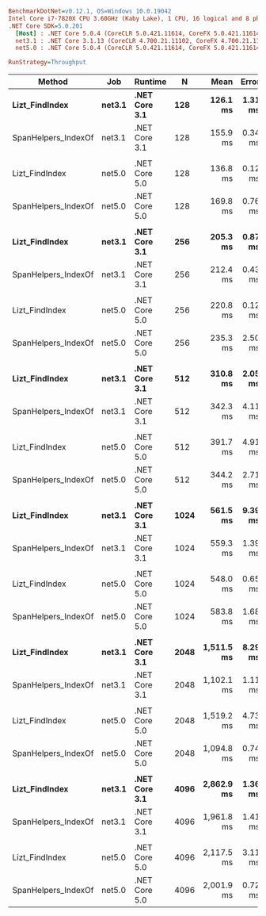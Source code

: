 ``` ini

BenchmarkDotNet=v0.12.1, OS=Windows 10.0.19042
Intel Core i7-7820X CPU 3.60GHz (Kaby Lake), 1 CPU, 16 logical and 8 physical cores
.NET Core SDK=5.0.201
  [Host] : .NET Core 5.0.4 (CoreCLR 5.0.421.11614, CoreFX 5.0.421.11614), X64 RyuJIT
  net3.1 : .NET Core 3.1.13 (CoreCLR 4.700.21.11102, CoreFX 4.700.21.11602), X64 RyuJIT
  net5.0 : .NET Core 5.0.4 (CoreCLR 5.0.421.11614, CoreFX 5.0.421.11614), X64 RyuJIT

RunStrategy=Throughput  

```
|              Method |    Job |       Runtime |    N |       Mean |   Error |  StdDev |  StdErr |        Min |         Q1 |     Median |         Q3 |        Max |   Op/s | Ratio | RatioSD |
|-------------------- |------- |-------------- |----- |-----------:|--------:|--------:|--------:|-----------:|-----------:|-----------:|-----------:|-----------:|-------:|------:|--------:|
|      **Lizt_FindIndex** | **net3.1** | **.NET Core 3.1** |  **128** |   **126.1 ms** | **1.31 ms** | **1.16 ms** | **0.31 ms** |   **124.3 ms** |   **125.5 ms** |   **125.6 ms** |   **126.8 ms** |   **128.2 ms** | **7.9279** |  **0.81** |    **0.01** |
| SpanHelpers_IndexOf | net3.1 | .NET Core 3.1 |  128 |   155.9 ms | 0.34 ms | 0.31 ms | 0.08 ms |   155.4 ms |   155.7 ms |   156.0 ms |   156.1 ms |   156.5 ms | 6.4138 |  1.00 |    0.00 |
|                     |        |               |      |            |         |         |         |            |            |            |            |            |        |       |         |
|      Lizt_FindIndex | net5.0 | .NET Core 5.0 |  128 |   136.8 ms | 0.12 ms | 0.10 ms | 0.03 ms |   136.6 ms |   136.8 ms |   136.8 ms |   136.9 ms |   136.9 ms | 7.3084 |  0.81 |    0.00 |
| SpanHelpers_IndexOf | net5.0 | .NET Core 5.0 |  128 |   169.8 ms | 0.76 ms | 0.71 ms | 0.18 ms |   169.0 ms |   169.2 ms |   169.5 ms |   170.4 ms |   171.3 ms | 5.8899 |  1.00 |    0.00 |
|                     |        |               |      |            |         |         |         |            |            |            |            |            |        |       |         |
|      **Lizt_FindIndex** | **net3.1** | **.NET Core 3.1** |  **256** |   **205.3 ms** | **0.87 ms** | **0.82 ms** | **0.21 ms** |   **203.8 ms** |   **204.8 ms** |   **205.0 ms** |   **206.0 ms** |   **206.7 ms** | **4.8719** |  **0.97** |    **0.00** |
| SpanHelpers_IndexOf | net3.1 | .NET Core 3.1 |  256 |   212.4 ms | 0.43 ms | 0.38 ms | 0.10 ms |   211.9 ms |   212.1 ms |   212.3 ms |   212.5 ms |   213.3 ms | 4.7081 |  1.00 |    0.00 |
|                     |        |               |      |            |         |         |         |            |            |            |            |            |        |       |         |
|      Lizt_FindIndex | net5.0 | .NET Core 5.0 |  256 |   220.8 ms | 0.12 ms | 0.12 ms | 0.03 ms |   220.6 ms |   220.8 ms |   220.9 ms |   220.9 ms |   221.0 ms | 4.5280 |  0.94 |    0.01 |
| SpanHelpers_IndexOf | net5.0 | .NET Core 5.0 |  256 |   235.3 ms | 2.50 ms | 2.21 ms | 0.59 ms |   231.5 ms |   234.3 ms |   234.9 ms |   236.8 ms |   239.9 ms | 4.2506 |  1.00 |    0.00 |
|                     |        |               |      |            |         |         |         |            |            |            |            |            |        |       |         |
|      **Lizt_FindIndex** | **net3.1** | **.NET Core 3.1** |  **512** |   **310.8 ms** | **2.05 ms** | **1.82 ms** | **0.49 ms** |   **308.7 ms** |   **309.2 ms** |   **310.2 ms** |   **311.5 ms** |   **314.4 ms** | **3.2179** |  **0.91** |    **0.01** |
| SpanHelpers_IndexOf | net3.1 | .NET Core 3.1 |  512 |   342.3 ms | 4.11 ms | 3.21 ms | 0.93 ms |   338.1 ms |   340.6 ms |   341.2 ms |   344.9 ms |   349.4 ms | 2.9210 |  1.00 |    0.00 |
|                     |        |               |      |            |         |         |         |            |            |            |            |            |        |       |         |
|      Lizt_FindIndex | net5.0 | .NET Core 5.0 |  512 |   391.7 ms | 4.91 ms | 4.36 ms | 1.16 ms |   388.9 ms |   389.1 ms |   389.5 ms |   392.0 ms |   401.8 ms | 2.5528 |  1.14 |    0.02 |
| SpanHelpers_IndexOf | net5.0 | .NET Core 5.0 |  512 |   344.2 ms | 2.71 ms | 2.40 ms | 0.64 ms |   340.3 ms |   342.9 ms |   344.3 ms |   345.1 ms |   348.9 ms | 2.9050 |  1.00 |    0.00 |
|                     |        |               |      |            |         |         |         |            |            |            |            |            |        |       |         |
|      **Lizt_FindIndex** | **net3.1** | **.NET Core 3.1** | **1024** |   **561.5 ms** | **9.39 ms** | **8.33 ms** | **2.23 ms** |   **556.1 ms** |   **556.9 ms** |   **557.4 ms** |   **560.8 ms** |   **580.6 ms** | **1.7809** |  **1.00** |    **0.01** |
| SpanHelpers_IndexOf | net3.1 | .NET Core 3.1 | 1024 |   559.3 ms | 1.39 ms | 1.30 ms | 0.34 ms |   556.9 ms |   558.2 ms |   559.3 ms |   560.3 ms |   561.1 ms | 1.7881 |  1.00 |    0.00 |
|                     |        |               |      |            |         |         |         |            |            |            |            |            |        |       |         |
|      Lizt_FindIndex | net5.0 | .NET Core 5.0 | 1024 |   548.0 ms | 0.65 ms | 0.54 ms | 0.15 ms |   547.2 ms |   547.5 ms |   547.8 ms |   548.3 ms |   549.0 ms | 1.8248 |  0.94 |    0.00 |
| SpanHelpers_IndexOf | net5.0 | .NET Core 5.0 | 1024 |   583.8 ms | 1.68 ms | 1.57 ms | 0.41 ms |   581.7 ms |   582.2 ms |   583.7 ms |   585.2 ms |   586.3 ms | 1.7130 |  1.00 |    0.00 |
|                     |        |               |      |            |         |         |         |            |            |            |            |            |        |       |         |
|      **Lizt_FindIndex** | **net3.1** | **.NET Core 3.1** | **2048** | **1,511.5 ms** | **8.29 ms** | **7.75 ms** | **2.00 ms** | **1,501.4 ms** | **1,506.2 ms** | **1,508.2 ms** | **1,518.2 ms** | **1,526.1 ms** | **0.6616** |  **1.37** |    **0.01** |
| SpanHelpers_IndexOf | net3.1 | .NET Core 3.1 | 2048 | 1,102.1 ms | 1.11 ms | 0.99 ms | 0.26 ms | 1,100.9 ms | 1,101.5 ms | 1,101.8 ms | 1,102.1 ms | 1,104.4 ms | 0.9074 |  1.00 |    0.00 |
|                     |        |               |      |            |         |         |         |            |            |            |            |            |        |       |         |
|      Lizt_FindIndex | net5.0 | .NET Core 5.0 | 2048 | 1,519.2 ms | 4.73 ms | 4.42 ms | 1.14 ms | 1,512.6 ms | 1,515.5 ms | 1,518.6 ms | 1,524.0 ms | 1,524.8 ms | 0.6582 |  1.39 |    0.00 |
| SpanHelpers_IndexOf | net5.0 | .NET Core 5.0 | 2048 | 1,094.8 ms | 0.74 ms | 0.69 ms | 0.18 ms | 1,093.7 ms | 1,094.4 ms | 1,094.8 ms | 1,095.3 ms | 1,095.9 ms | 0.9134 |  1.00 |    0.00 |
|                     |        |               |      |            |         |         |         |            |            |            |            |            |        |       |         |
|      **Lizt_FindIndex** | **net3.1** | **.NET Core 3.1** | **4096** | **2,862.9 ms** | **1.36 ms** | **1.27 ms** | **0.33 ms** | **2,860.8 ms** | **2,862.0 ms** | **2,862.7 ms** | **2,863.6 ms** | **2,865.2 ms** | **0.3493** |  **1.46** |    **0.00** |
| SpanHelpers_IndexOf | net3.1 | .NET Core 3.1 | 4096 | 1,961.8 ms | 1.41 ms | 1.32 ms | 0.34 ms | 1,959.9 ms | 1,961.0 ms | 1,961.5 ms | 1,962.9 ms | 1,964.1 ms | 0.5097 |  1.00 |    0.00 |
|                     |        |               |      |            |         |         |         |            |            |            |            |            |        |       |         |
|      Lizt_FindIndex | net5.0 | .NET Core 5.0 | 4096 | 2,117.5 ms | 3.11 ms | 2.91 ms | 0.75 ms | 2,111.7 ms | 2,115.4 ms | 2,117.3 ms | 2,119.3 ms | 2,122.7 ms | 0.4722 |  1.06 |    0.00 |
| SpanHelpers_IndexOf | net5.0 | .NET Core 5.0 | 4096 | 2,001.9 ms | 0.72 ms | 0.64 ms | 0.17 ms | 2,001.1 ms | 2,001.4 ms | 2,002.0 ms | 2,002.3 ms | 2,003.0 ms | 0.4995 |  1.00 |    0.00 |
